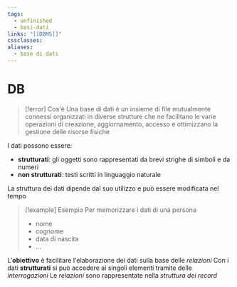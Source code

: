 ```yaml
---
tags:
  - unfinished
  - basi-dati
links: "[[DBMS]]"
cssclasses: 
aliases:
  - base di dati
---
```

# DB
>[!error] Cos'è
> Una base di dati è un insieme di file mutualmente connessi organizzati in diverse strutture che ne facilitano le varie operazioni di creazione, aggiornamento, accesso e ottimizzano la gestione delle risorse fisiche

I dati possono essere:
- **strutturati**: gli oggetti sono rappresentati da brevi strighe di simboli e da numeri
- **non strutturati**: testi scritti in linguaggio naturale

La struttura dei dati dipende dal suo utilizzo e può essere modificata nel tempo

> [!example] Esempio
> Per memorizzare i dati di una persona
> - nome
> - cognome
> - data di nascita
> - ...

L'**obiettivo** è facilitare l'elaborazione dei dati sulla base delle *relazioni*
Con i dati **strutturati** si può accedere ai singoli elementi tramite delle *interrogazioni*
Le *relazioni* sono rappresentate nella *struttura dei record*